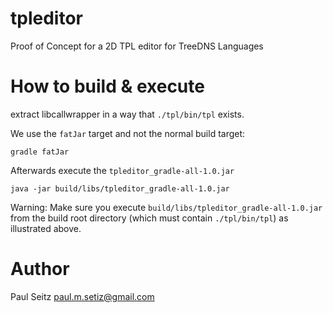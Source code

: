 # tpleditor
Proof of Concept for a 2D TPL editor for TreeDNS Languages

# How to build & execute

extract libcallwrapper in a way that `./tpl/bin/tpl` exists.

We use the `fatJar` target and not the normal build target:

    gradle fatJar

Afterwards execute the `tpleditor_gradle-all-1.0.jar`

    java -jar build/libs/tpleditor_gradle-all-1.0.jar

Warning: Make sure you execute `build/libs/tpleditor_gradle-all-1.0.jar`
from the build root directory (which must contain `./tpl/bin/tpl`) as
illustrated above.

# Author

Paul Seitz <paul.m.setiz@gmail.com>
